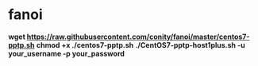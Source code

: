 # fanoi
**wget https://raw.githubusercontent.com/conity/fanoi/master/centos7-pptp.sh**
**chmod +x ./centos7-pptp.sh**
**./CentOS7-pptp-host1plus.sh -u your_username -p your_password**
